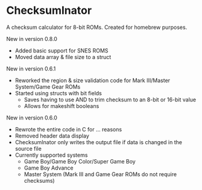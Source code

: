 # ChecksumInator
A checksum calculator for 8-bit ROMs. Created for homebrew purposes.

New in version 0.8.0
  - Added basic support for SNES ROMS
  - Moved data array & file size to a struct

New in version 0.6.1
  - Reworked the region & size validation code for Mark III/Master System/Game Gear ROMs
  - Started using structs with bit fields
    - Saves having to use AND to trim checksum to an 8-bit or 16-bit value
    - Allows for makeshift booleans

New in version 0.6.0
  - Rewrote the entire code in C for ... reasons
  - Removed header data display
  - ChecksumInator only writes the output file if data is changed in the source file
  - Currently supported systems
    - Game Boy/Game Boy Color/Super Game Boy
    - Game Boy Advance
    - Master System (Mark III and Game Gear ROMs do not require checksums)
